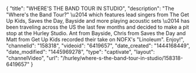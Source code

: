 {
    "title": "WHERE'S THE BAND TOUR IN STUDIO",
    "description": "The \"Where's the Band Tour?\" \u2014 which features lead singers from The Get Up Kids, Saves the Day, Bayside and more playing acoustic sets \u2014 has been traveling across the US the last few months and decided to make a pit stop at the Hurley Studio. Ant from Bayside, Chris from Saves the Day and Matt from Get Up Kids recorded their take on NOFX's \"Linoleum\". Enjoy!",
    "channelid": "158318",
    "videoid": "6419657",
    "date_created": "1444168449",
    "date_modified": "1445969278",
    "type": "captivate",
    "layout": "channelVideo",
    "url": "\/hurley\/where-s-the-band-tour-in-studio\/158318-6419657"
}